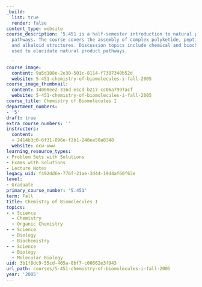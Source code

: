 ```yaml
---
_build:
  list: true
  render: false
content_type: website
course_description: '5.451 is a half-semester introduction to natural product biosynthetic
  pathways. The course covers the assembly of complex polyketide, peptide, terpene
  and alkaloid structures. Discussion topics include chemical and biochemical strategies
  used to elucidate natural product pathways.

  '
course_image:
  content: 9a5d108e-2e30-501c-8114-f7387340b52d
  website: 5-451-chemistry-of-biomolecules-i-fall-2005
course_image_thumbnail:
  content: 14000ee2-316d-eccd-b217-cc06a7997acf
  website: 5-451-chemistry-of-biomolecules-i-fall-2005
course_title: Chemistry of Biomolecules I
department_numbers:
- '5'
draft: true
extra_course_numbers: ''
instructors:
  content:
  - 2414b3c0-6f31-096e-f2b1-248ea50a8348
  website: ocw-www
learning_resource_types:
- Problem Sets with Solutions
- Exams with Solutions
- Lecture Notes
legacy_uid: f492dd6e-776f-21ae-3d44-19d4af60f63e
level:
- Graduate
primary_course_number: '5.451'
term: Fall
title: Chemistry of Biomolecules I
topics:
- - Science
  - Chemistry
  - Organic Chemistry
- - Science
  - Biology
  - Biochemistry
- - Science
  - Biology
  - Molecular Biology
uid: 3b1f8dc9-55cd-465a-8bf7-c00662e3f943
url_path: courses/5-451-chemistry-of-biomolecules-i-fall-2005
year: '2005'
---
```

